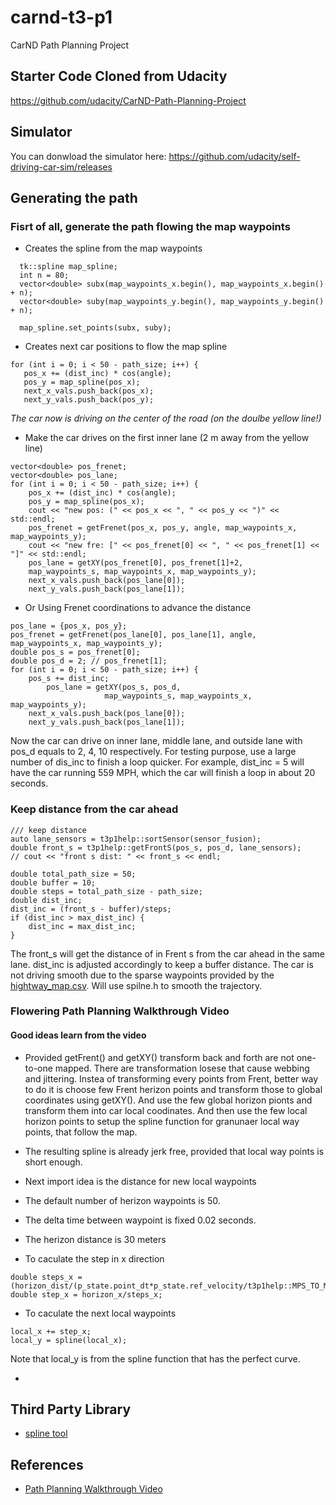 # carnd-t3-p1
CarND Path Planning Project

## Starter Code Cloned from Udacity
https://github.com/udacity/CarND-Path-Planning-Project

## Simulator
You can donwload the simulator here: https://github.com/udacity/self-driving-car-sim/releases



## Generating the path
### Fisrt of all, generate the path flowing the map waypoints
* Creates the spline from the map waypoints
```
  tk::spline map_spline;
  int n = 80;
  vector<double> subx(map_waypoints_x.begin(), map_waypoints_x.begin() + n);
  vector<double> suby(map_waypoints_y.begin(), map_waypoints_y.begin() + n);

  map_spline.set_points(subx, suby);
```
* Creates next car positions to flow the map spline
```
for (int i = 0; i < 50 - path_size; i++) {
   pos_x += (dist_inc) * cos(angle);
   pos_y = map_spline(pos_x);
   next_x_vals.push_back(pos_x);
   next_y_vals.push_back(pos_y);
```
   _The car now is driving on the center of the road (on the doulbe yellow line!)_ 
* Make the car drives on the first inner lane (2 m away from the yellow line)
```
vector<double> pos_frenet;
vector<double> pos_lane;
for (int i = 0; i < 50 - path_size; i++) {
    pos_x += (dist_inc) * cos(angle);
    pos_y = map_spline(pos_x);
    cout << "new pos: (" << pos_x << ", " << pos_y << ")" << std::endl;
    pos_frenet = getFrenet(pos_x, pos_y, angle, map_waypoints_x, map_waypoints_y);
    cout << "new fre: [" << pos_frenet[0] << ", " << pos_frenet[1] << "]" << std::endl;
    pos_lane = getXY(pos_frenet[0], pos_frenet[1]+2,
    map_waypoints_s, map_waypoints_x, map_waypoints_y);
    next_x_vals.push_back(pos_lane[0]);
    next_y_vals.push_back(pos_lane[1]);
```
* Or Using Frenet coordinations to advance the distance
```
pos_lane = {pos_x, pos_y};
pos_frenet = getFrenet(pos_lane[0], pos_lane[1], angle, map_waypoints_x, map_waypoints_y);
double pos_s = pos_frenet[0];
double pos_d = 2; // pos_frenet[1];
for (int i = 0; i < 50 - path_size; i++) {
    pos_s += dist_inc;
		pos_lane = getXY(pos_s, pos_d,
                     map_waypoints_s, map_waypoints_x, map_waypoints_y);
    next_x_vals.push_back(pos_lane[0]);
    next_y_vals.push_back(pos_lane[1]);
```
Now the car can drive on inner lane, middle lane, and outside lane with pos_d equals to 2, 4, 10 respectively. For testing purpose, use a large number of dis_inc to finish a loop quicker. For example, dist_inc = 5 will have the car running 559 MPH, which the car will finish a loop in about 20 seconds.

### Keep distance from the car ahead
```
/// keep distance
auto lane_sensors = t3p1help::sortSensor(sensor_fusion);
double front_s = t3p1help::getFrontS(pos_s, pos_d, lane_sensors);
// cout << "front s dist: " << front_s << endl;

double total_path_size = 50;
double buffer = 10;
double steps = total_path_size - path_size;
double dist_inc;
dist_inc = (front_s - buffer)/steps;
if (dist_inc > max_dist_inc) {
    dist_inc = max_dist_inc;
}
```

The front_s will get the distance of in Frent s from the car ahead in the same lane. dist_inc is adjusted accordingly to keep a buffer distance.
The car is not driving smooth due to the sparse waypoints provided by the [hightway_map.csv](data/highway_map.csv). Will use spilne.h to smooth the trajectory.

### Flowering Path Planning Walkthrough Video
#### Good ideas learn from the video
* Provided getFrent() and getXY() transform back and forth are not one-to-one mapped. There are transformation losese that cause webbing and jittering. Instea of transforming every points from Frent, better way to do it is choose few Frent herizon points and transform those to global coordinates using getXY(). And use the few global horizon pionts and transform them into car local coodinates. And then use the few local horizon points to setup the spline function for granunaer local way points, that follow the map.

* The resulting spline is already jerk free, provided that local way points is short enough.
* Next import idea is the distance for new local waypoints
 * The default number of herizon waypoints is 50. 
 * The delta time between waypoint is fixed 0.02 seconds.
 * The herizon distance is 30 meters

* To caculate the step in x direction
```
double steps_x = (horizon_dist/(p_state.point_dt*p_state.ref_velocity/t3p1help::MPS_TO_MPH));
double step_x = horizon_x/steps_x;
```

* To caculate the next local waypoints
```
local_x += step_x;
local_y = spline(local_x);
```
Note that local_y is from the spline function that has the perfect curve.

* 


## Third Party Library
* [spline tool](http://kluge.in-chemnitz.de/opensource/spline/)

## References
* [Path Planning Walkthrough Video](https://www.youtube.com/watch?v=3QP3hJHm4WM&feature=youtu.be)
